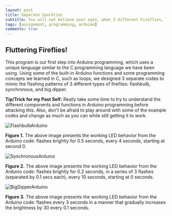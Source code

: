 ```yaml
---
layout: post
title: Separate Sparklies
subtitle: You will not believe your eyes, when 3 different Fireflies, light up the world as I fell asleep!
tags: [assignment, programming, arduino]
comments: true
---
```


## **Fluttering Fireflies!**
This program is our first step into Arduino programming, which uses a unique language similar to the C programming language we have been using. Using some of the built-in Arduino functions and some programming concepts we learned in C, such as loops, we designed 3 separate codes to mimic the flashing patterns of 3 different types of fireflies: flashbulb, synchronous, and big dipper.

**Tip/Trick for my Past Self:** Really take some time to try to understand the different components and functions in Arduino programming before attacking this. Also, don't be afraid to play around with some of the example codes and change as much as you can while still getting it to work.

![FlashbulbArduino](https://amylam7.github.io/img/[FlashbulbArduino.jpg)

**Figure 1.** The above image presents the working LED behavior from the Arduino code: flashes brightly for 0.5 seconds, every 4 seconds, starting at second 0.

![SynchronousArduino](https://amylam7.github.io/img/SynchronousArduino.jpg)

**Figure 2.** The above image presents the working LED behavior from the Arduino code: flashes brightly for 0.2 seconds, in a series of 3 flashes (separated by 0.1 secs each), every 10 seconds, starting at 0 seconds.

![BigDipperArduino](https://amylam7.github.io/img/BigDipperArduino.jpg)

**Figure 3.** The above image presents the working LED behavior from the Arduino code: flashes every 3 seconds in a manner that gradually increases the brightness by 30 every 0.1 seconds.

